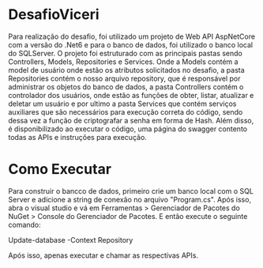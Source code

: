 # DesafioViceri

Para realização do desafio, foi utilizado um projeto de Web API AspNetCore com a versão do .Net6 e para o banco de dados, foi utilizado o banco local do SQLServer. O projeto foi estruturado com as principais pastas sendo Controllers, Models, Repositories e Services. Onde a Models contém a model de usuário onde estão os atributos solicitados no desafio, a pasta Repositories contém o nosso arquivo repository, que é responsável por administrar os objetos do banco de dados, a pasta Controllers contém o controlador dos usuários, onde estão as funções de obter, listar, atualizar e deletar um usuário e por ultimo a pasta Services que contém serviços auxiliares que são necessários para execução correta do código, sendo dessa vez a função de criptografar a senha em forma de Hash. Além disso, é disponibilizado ao executar o código, uma página do swagger contento todas as APIs e instruções para execução.

# Como Executar

Para construir o bancco de dados, primeiro crie um banco local com o SQL Server e adicione a string de conexão no arquivo "Program.cs". Após isso, abra o visual studio e vá em Ferramentas > Gerenciador de Pacotes do NuGet > Console do Gerenciador de Pacotes.
E então execute o seguinte comando:

Update-database -Context Repository

Após isso, apenas executar e chamar as respectivas APIs.
